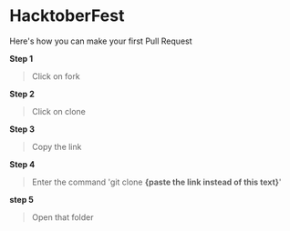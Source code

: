 # HacktoberFest
Here's how you can make your first Pull Request


**Step 1**

>Click on fork


**Step 2**

>Click on clone


**Step 3**

>Copy the link


**Step 4**

>Enter the command 'git clone **{paste the link instead of this text}**'


**step 5**

>Open that folder
